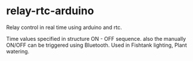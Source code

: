 # relay-rtc-arduino
Relay control in real time using arduino and rtc. 

Time values specified in structure ON - OFF sequence. also the manually ON/OFF can be triggered using Bluetooth.
Used in Fishtank lighting, Plant watering.

